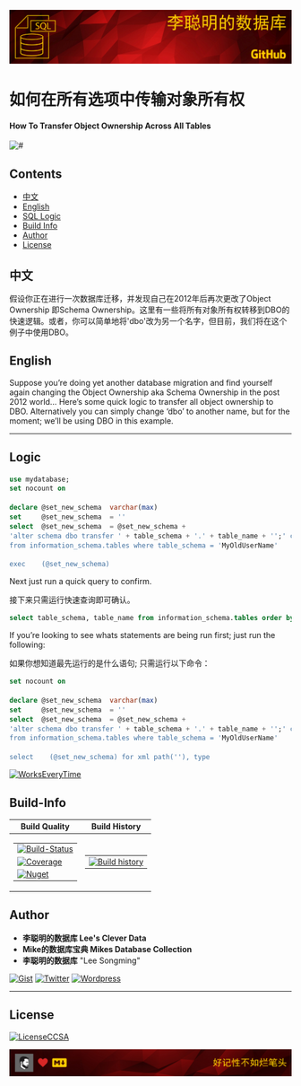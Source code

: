 ![CLEVER DATA GIT REPO](https://raw.githubusercontent.com/LiCongMingDeShujuku/git-resources/master/0-clever-data-github.png "李聪明的数据库")

# 如何在所有选项中传输对象所有权
#### How To Transfer Object Ownership Across All Tables


![#](images/##############?raw=true "#")

## Contents

- [中文](#中文)
- [English](#English)
- [SQL Logic](#Logic)
- [Build Info](#Build-Info)
- [Author](#Author)
- [License](#License) 


## 中文
假设你正在进行一次数据库迁移，并发现自己在2012年后再次更改了Object Ownership 即Schema Ownership。这里有一些将所有对象所有权转移到DBO的快速逻辑。或者，你可以简单地将'dbo'改为另一个名字，但目前，我们将在这个例子中使用DBO。


## English
Suppose you’re doing yet another database migration and find yourself again changing the Object Ownership aka Schema Ownership in the post 2012 world… Here’s some quick logic to transfer all object ownership to DBO. Alternatively you can simply change ‘dbo’ to another name, but for the moment; we’ll be using DBO in this example.

---
## Logic
```SQL
use mydatabase;
set nocount on
 
declare @set_new_schema  varchar(max)
set     @set_new_schema  = ''
select  @set_new_schema  = @set_new_schema +
'alter schema dbo transfer ' + table_schema + '.' + table_name + '';' char(10)
from information_schema.tables where table_schema = 'MyOldUserName'
 
exec    (@set_new_schema)
```

Next just run a quick query to confirm.

接下来只需运行快速查询即可确认。

```SQL
select table_schema, table_name from information_schema.tables order by table_schema asc
```

If you’re looking to see whats statements are being run first; just run the following:

如果你想知道最先运行的是什么语句; 只需运行以下命令：

```SQL
set nocount on
 
declare @set_new_schema  varchar(max)
set     @set_new_schema  = ''
select  @set_new_schema  = @set_new_schema +
'alter schema dbo transfer ' + table_schema + '.' + table_name + '';' char(10)
from information_schema.tables where table_schema = 'MyOldUserName'
 
select    (@set_new_schema) for xml path(''), type

```


[![WorksEveryTime](https://forthebadge.com/images/badges/60-percent-of-the-time-works-every-time.svg)](https://shitday.de/)

## Build-Info

| Build Quality | Build History |
|--|--|
|<table><tr><td>[![Build-Status](https://ci.appveyor.com/api/projects/status/pjxh5g91jpbh7t84?svg?style=flat-square)](#)</td></tr><tr><td>[![Coverage](https://coveralls.io/repos/github/tygerbytes/ResourceFitness/badge.svg?style=flat-square)](#)</td></tr><tr><td>[![Nuget](https://img.shields.io/nuget/v/TW.Resfit.Core.svg?style=flat-square)](#)</td></tr></table>|<table><tr><td>[![Build history](https://buildstats.info/appveyor/chart/tygerbytes/resourcefitness)](#)</td></tr></table>|

## Author

- **李聪明的数据库 Lee's Clever Data**
- **Mike的数据库宝典 Mikes Database Collection**
- **李聪明的数据库** "Lee Songming"

[![Gist](https://img.shields.io/badge/Gist-李聪明的数据库-<COLOR>.svg)](https://gist.github.com/congmingshuju)
[![Twitter](https://img.shields.io/badge/Twitter-mike的数据库宝典-<COLOR>.svg)](https://twitter.com/mikesdatawork?lang=en)
[![Wordpress](https://img.shields.io/badge/Wordpress-mike的数据库宝典-<COLOR>.svg)](https://mikesdatawork.wordpress.com/)

---
## License
[![LicenseCCSA](https://img.shields.io/badge/License-CreativeCommonsSA-<COLOR>.svg)](https://creativecommons.org/share-your-work/licensing-types-examples/)

![Lee Songming](https://raw.githubusercontent.com/LiCongMingDeShujuku/git-resources/master/1-clever-data-github.png "李聪明的数据库")

